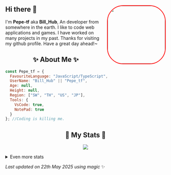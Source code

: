 ## Hi there 👋 <img align="right" style="border: 2px solid red; border-radius: 50px;" src="https://avatars.githubusercontent.com/u/158031629" width="180" />
  I'm **Pepe-tf** aka **Bill_Hub**, An developer from somewhere in the earth. I like to code web applications and games. I have worked on many projects in my past. Thanks for visiting my github profile. Have a great day ahead!~
  
  <h2 align="center">✨ About Me ✨</h2>
  
  ```js
  const Pepe_tf = {
    FavouriteLanguage: "JavaScript/TypeScript",
    UserName: "Bill_Hub" || "Pepe_tf",
    Age: null,
    Height: null,
    Region: ["SW", "TH", "US", "JP"],
    Tools: {
      VsCode: true,
      NotePad: true
    }
  }; //Coding is killing me.
```

  <h2 align="center">🚀 My Stats 🚀</h2>
  <p align="center">
      <img src="https://github-readme-streak-stats.herokuapp.com/?user=Pepe-tf&theme=tokyonight" />
  </p>
  <details>
      <summary>
          Even more stats
      </summary>
      <br />
      <p align="center">
          <img src="https://github-profile-trophy.vercel.app/?username=Pepe-tf&theme=dracula" />
      </p>
      <p align="center">
          <img src="https://github-readme-stats.vercel.app/api?username=Pepe-tf&theme=tokyonight&count_private=true&show_icons=true&include_all_commits=true" />
      </p>
      <p align="center">
          <img src="https://github-readme-stats.vercel.app/api/top-langs/?username=stuyy&layout=compact&theme=dark" />
      </p>
  </details>
  
  <!-- Last updated on Thu May 22 2025 18:18:14 GMT+0000 (Coordinated Universal Time) ;-;-->
  <i>Last updated on 22th May 2025 using magic</i> ✨ 